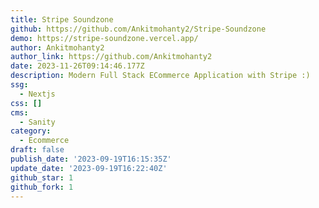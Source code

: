 ```yaml
---
title: Stripe Soundzone
github: https://github.com/Ankitmohanty2/Stripe-Soundzone
demo: https://stripe-soundzone.vercel.app/
author: Ankitmohanty2
author_link: https://github.com/Ankitmohanty2
date: 2023-11-26T09:14:46.177Z
description: Modern Full Stack ECommerce Application with Stripe :)
ssg:
  - Nextjs
css: []
cms:
  - Sanity
category:
  - Ecommerce
draft: false
publish_date: '2023-09-19T16:15:35Z'
update_date: '2023-09-19T16:22:40Z'
github_star: 1
github_fork: 1
---
```


